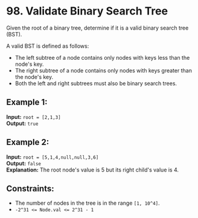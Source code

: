 # 98. Validate Binary Search Tree

Given the root of a binary tree, determine if it is a valid binary search tree (BST).

A valid BST is defined as follows:

- The left subtree of a node contains only nodes with keys less than the node's key.
- The right subtree of a node contains only nodes with keys greater than the node's key.
- Both the left and right subtrees must also be binary search trees.

## Example 1:

**Input:** `root = [2,1,3]`  
**Output:** `true`

## Example 2:

**Input:** `root = [5,1,4,null,null,3,6]`  
**Output:** `false`  
**Explanation:** The root node's value is 5 but its right child's value is 4.

## Constraints:

- The number of nodes in the tree is in the range `[1, 10^4]`.
- `-2^31 <= Node.val <= 2^31 - 1`
